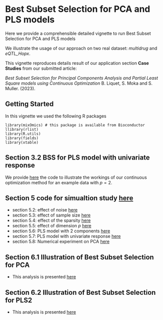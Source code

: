 # Best Subset Selection for PCA and PLS models

Here we provide a comprehensible detailed vignette to run Best Subset Selection for PCA and PLS models

We illustrate the usage of our approach on two real dataset: _multidrug_ and _eQTL\_Hopx_.

This vignette reproduces details result of our application section **Case Studies** from our submitted article:

_Best Subset Selection for Principal Components Analysis and Partial Least Square models using Continuous Optimization_ B. Liquet, S. Moka and S. Muller. (2023).



## Getting Started

In this vignette we used the following R packages

```
library(mixOmics) # this package is available from Bioconductor
llibrary(rlist)
library(R.utils)
library(fields)
library(xtable)
```

## Section 3.2 BSS for PLS model with univariate response

We provide [here](https://github.com/benoit-liquet/BSS-PCA-PLS/blob/main/Section3/Loss_landscape_PLS1.md) the code to illustrate the workings of our continuous optimization method for an example data with $p = 2$.



## Section 5 code for simualtion study [here](https://github.com/benoit-liquet/BSS-PCA-PLS/blob/main/Section-5/)

   - section 5.2: effect of noise [here](https://github.com/benoit-liquet/BSS-PCA-PLS/blob/main/Section-5/Comparison_sPLS_cPLS_TRUE_noise.R)
   - section 5.3: effect of sample size [here](https://github.com/benoit-liquet/BSS-PCA-PLS/blob/main/Section-5/Comparison_sPLS_cPLS_TRUE_sample_size.R)
   - section 5.4: effect of the sparsity [here](https://github.com/benoit-liquet/BSS-PCA-PLS/blob/main/Section-5/Comparison_sPLS_cPLS_TRUE_sparsity.R)
   - section 5.5: effect of dimension $p$ [here](https://github.com/benoit-liquet/BSS-PCA-PLS/blob/main/Section-5/Simulation_revision_1_high.R)
   - section 5.6: PLS model with 2 components [here](https://github.com/benoit-liquet/BSS-PCA-PLS/blob/main/Section-5/Comparison_sPLS_cPLS_high_p.R)
   - section 5.7: PLS model with univariate response [here](https://github.com/benoit-liquet/BSS-PCA-PLS/blob/main/Section-5/Comparison_sPLS_cPLS_high_p.R)
   - section 5.8: Numerical experiment on PCA [here](https://github.com/benoit-liquet/BSS-PCA-PLS/blob/main/Section-5/Comparison_sPLS_cPLS_high_p.R)

## Section 6.1 Illustration of Best Subset Selection for PCA

- This analysis is presented [here](https://github.com/benoit-liquet/BSS-PCA-PLS/blob/main/Section-6.1/Vignette_PCA_BSS.md)
 

## Section 6.2 Illustration of Best Subset Selection for PLS2 

- This analysis is presented [here](https://github.com/benoit-liquet/BSS-PCA-PLS/blob/main/Section-6.2/Vignette_PLS2_BSS.md)


